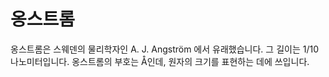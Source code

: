 # 옹스트롬

옹스트롬은 스웨덴의 물리학자인 A. J. Angström 에서 유래했습니다. 그 길이는 1/10
나노미터입니다. 옹스트롬의 부호는 Å인데, 원자의 크기를 표현하는 데에 쓰입니다.
